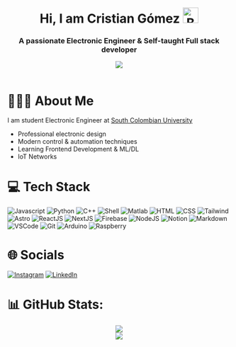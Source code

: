 <div align="center">
    <h1> <strong>Hi, I am Cristian Gómez </strong> <img alt="Banner with my name" src="https://user-images.githubusercontent.com/18350557/176309783-0785949b-9127-417c-8b55-ab5a4333674e.gif" height="35px"/></h1>
    <h3><strong>A passionate Electronic Engineer & Self-taught Full stack developer</strong></h3>
    <img src="https://i.ibb.co/wp2bbRh/e4db8ae3-4a4c-48d1-affa-3b02bd8386f3-Personalizado-1.jpg"/>
</div>

<br>

# 👨🏻‍💻 About Me
I am student Electronic Engineer at [South Colombian University](https://www.usco.edu.co/)
- Professional electronic design
- Modern control & automation techniques 
- Learning Frontend Development & ML/DL
- IoT Networks
# 💻 Tech Stack
![Javascript](https://img.shields.io/badge/javascript-black?style=for-the-badge&logo=javascript)
![Python](https://img.shields.io/badge/python-black?style=for-the-badge&logo=python)
![C++](https://img.shields.io/badge/c++-black?style=for-the-badge&logo=c%2B%2B&logoColor=6499cf)
![Shell](https://img.shields.io/badge/shell-black?style=for-the-badge&logo=shell)
![Matlab](https://img.shields.io/badge/MATLAB-black?style=for-the-badge&logo=matlab)
![HTML](https://img.shields.io/badge/html-black?style=for-the-badge&logo=html5)
![CSS](https://img.shields.io/badge/css-black?style=for-the-badge&logo=css3&logoColor=254de2)
![Tailwind](https://img.shields.io/badge/tailwindcss-black?style=for-the-badge&logo=tailwindcss)
![Astro](https://img.shields.io/badge/Astro-black?style=for-the-badge&logo=Astro)
![ReactJS](https://img.shields.io/badge/React-black?style=for-the-badge&logo=react)
![NextJS](https://img.shields.io/badge/Next-black?style=for-the-badge&logo=Next.js)
![Firebase](https://img.shields.io/badge/firebase-black?style=for-the-badge&logo=firebase)
![NodeJS](https://img.shields.io/badge/NodeJS-black?style=for-the-badge&logo=node.js)
![Notion](https://img.shields.io/badge/notion-black?style=for-the-badge&logo=notion)
![Markdown](https://img.shields.io/badge/markdown-black?style=for-the-badge&logo=markdown)
![VSCode](https://img.shields.io/badge/vscode-black?style=for-the-badge&logo=visualstudiocode)
![Git](https://img.shields.io/badge/git-black?style=for-the-badge&logo=git)
![Arduino](https://img.shields.io/badge/arduino-black?style=for-the-badge&logo=arduino&logoColor=008184)
![Raspberry](https://img.shields.io/badge/raspberrypi-black?style=for-the-badge&logo=raspberrypi&logoColor=cd2355)


# 🌐 Socials
[![Instagram](https://img.shields.io/badge/instagram-black?style=for-the-badge&logo=instagram)](https://www.instagram.com/cristiancamilo_gomez22/)
[![LinkedIn](https://img.shields.io/badge/linkedin-black?style=for-the-badge&logo=linkedin&logoColor=0a66c2)](https://www.linkedin.com/in/cristian-camilo-gomez-fernandez/)

# 📊 GitHub Stats:
<div align="center">

![](https://github-readme-stats.vercel.app/api/top-langs/?username=xmunder&theme=highcontrast&hide_border=false&include_all_commits=false&count_private=false&layout=compact)
<br/>
![](https://github-readme-streak-stats.herokuapp.com/?user=xmunder&theme=highcontrast&hide_border=false)

</div>

